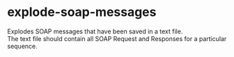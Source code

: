 # explode-soap-messages
Explodes SOAP messages that have been saved in a text file.  
The text file should contain all SOAP Request and Responses for a particular sequence.

